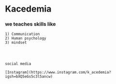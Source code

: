 
# Kacedemia

### we teaches skills like 

    1) Communication 
    2) Human psychology 
    3) mindset 




    social media
    
    [Instagram](https://www.instagram.com/k_acedemia?igsh=bXQ5eGs5c3l5ancw)

